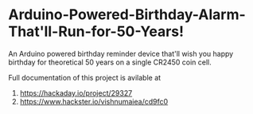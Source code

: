 # Arduino-Powered-Birthday-Alarm-That'll-Run-for-50-Years!
An Arduino powered birthday reminder device that'll wish you happy birthday for theoretical 50 years on a single CR2450 coin cell.

Full documentation of this project is avilable at

1. https://hackaday.io/project/29327
2. https://www.hackster.io/vishnumaiea/cd9fc0

